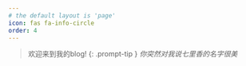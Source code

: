 ```yaml
---
# the default layout is 'page'
icon: fas fa-info-circle
order: 4
---
```


> 欢迎来到我的blog! 
{: .prompt-tip }
*你突然对我说七里香的名字很美*

